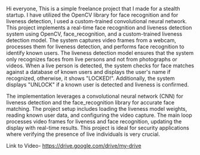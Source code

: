 Hi everyone, This is a simple freelance project that I made for a stealth startup. I have utilized the OpenCV library for face recognition and for liveness detection, I used a custom-trained convolutional neural network. This project implements a real-time face recognition and liveness detection system using OpenCV, face_recognition, and a custom-trained liveness detection model. The system captures video frames from a webcam, processes them for liveness detection, and performs face recognition to identify known users. The liveness detection model ensures that the system only recognizes faces from live persons and not from photographs or videos. When a live person is detected, the system checks for face matches against a database of known users and displays the user's name if recognized, otherwise, it shows "LOCKED!". Additionally, the system displays "UNLOCK" if a known user is detected and liveness is confirmed.

The implementation leverages a convolutional neural network (CNN) for liveness detection and the face_recognition library for accurate face matching. The project setup includes loading the liveness model weights, reading known user data, and configuring the video capture. The main loop processes video frames for liveness and face recognition, updating the display with real-time results. This project is ideal for security applications where verifying the presence of live individuals is very crucial.


Link to Video- https://drive.google.com/drive/my-drive
